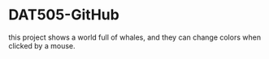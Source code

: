 # DAT505-GitHub
this project shows a world full of whales, and they can change colors when clicked by a mouse.
